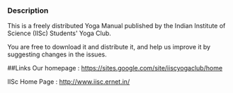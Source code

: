 ### Description
This is a freely distributed Yoga Manual published by the Indian Institute of Science (IISc) Students' Yoga Club. 

You are free to download it and distribute it, and help us improve it by suggesting changes in the issues.

##Links
Our homepage : https://sites.google.com/site/iiscyogaclub/home

IISc Home Page : http://www.iisc.ernet.in/
